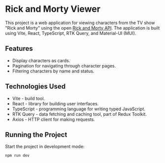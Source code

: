 # Rick and Morty Viewer

This project is a web application for viewing characters from the TV show "Rick and Morty" using the open [Rick and Morty API](https://rickandmortyapi.com/). The application is built using Vite, React, TypeScript, RTK Query, and Material-UI (MUI).

## Features

- Display characters as cards.
- Pagination for navigating through character pages.
- Filtering characters by name and status.

## Technologies Used
- Vite - build tool.
- React - library for building user interfaces.
- TypeScript - programming language for writing typed JavaScript.
- RTK Query - data fetching and caching tool, part of Redux Toolkit.
- Axios - HTTP client for making requests.

## Running the Project

Start the project in development mode:

```sh
npm run dev



